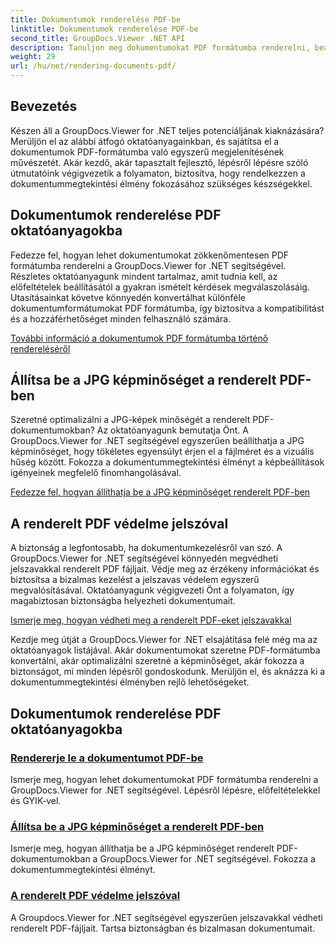```yaml
---
title: Dokumentumok renderelése PDF-be
linktitle: Dokumentumok renderelése PDF-be
second_title: GroupDocs.Viewer .NET API
description: Tanuljon meg dokumentumokat PDF formátumba renderelni, beállítani a JPG képminőséget, és megvédeni a PDF-fájlokat jelszavakkal a GroupDocs.Viewer for .NET oktatóanyagaival.
weight: 29
url: /hu/net/rendering-documents-pdf/
---
```


## Bevezetés

Készen áll a GroupDocs.Viewer for .NET teljes potenciáljának kiaknázására? Merüljön el az alábbi átfogó oktatóanyagainkban, és sajátítsa el a dokumentumok PDF-formátumba való egyszerű megjelenítésének művészetét. Akár kezdő, akár tapasztalt fejlesztő, lépésről lépésre szóló útmutatóink végigvezetik a folyamaton, biztosítva, hogy rendelkezzen a dokumentummegtekintési élmény fokozásához szükséges készségekkel.

## Dokumentumok renderelése PDF oktatóanyagokba

Fedezze fel, hogyan lehet dokumentumokat zökkenőmentesen PDF formátumba renderelni a GroupDocs.Viewer for .NET segítségével. Részletes oktatóanyagunk mindent tartalmaz, amit tudnia kell, az előfeltételek beállításától a gyakran ismételt kérdések megválaszolásáig. Utasításainkat követve könnyedén konvertálhat különféle dokumentumformátumokat PDF formátumba, így biztosítva a kompatibilitást és a hozzáférhetőséget minden felhasználó számára.

[További információ a dokumentumok PDF formátumba történő rendereléséről](./render-to-pdf/)

## Állítsa be a JPG képminőséget a renderelt PDF-ben

Szeretné optimalizálni a JPG-képek minőségét a renderelt PDF-dokumentumokban? Az oktatóanyagunk bemutatja Önt. A GroupDocs.Viewer for .NET segítségével egyszerűen beállíthatja a JPG képminőséget, hogy tökéletes egyensúlyt érjen el a fájlméret és a vizuális hűség között. Fokozza a dokumentummegtekintési élményt a képbeállítások igényeinek megfelelő finomhangolásával.

[Fedezze fel, hogyan állíthatja be a JPG képminőséget renderelt PDF-ben](./adjust-jpg-quality-pdf/)

## A renderelt PDF védelme jelszóval

A biztonság a legfontosabb, ha dokumentumkezelésről van szó. A GroupDocs.Viewer for .NET segítségével könnyedén megvédheti jelszavakkal renderelt PDF fájljait. Védje meg az érzékeny információkat és biztosítsa a bizalmas kezelést a jelszavas védelem egyszerű megvalósításával. Oktatóanyagunk végigvezeti Önt a folyamaton, így magabiztosan biztonságba helyezheti dokumentumait.

[Ismerje meg, hogyan védheti meg a renderelt PDF-eket jelszavakkal](./protect-pdf/)

Kezdje meg útját a GroupDocs.Viewer for .NET elsajátítása felé még ma az oktatóanyagok listájával. Akár dokumentumokat szeretne PDF-formátumba konvertálni, akár optimalizálni szeretné a képminőséget, akár fokozza a biztonságot, mi minden lépésről gondoskodunk. Merüljön el, és aknázza ki a dokumentummegtekintési élményben rejlő lehetőségeket.
## Dokumentumok renderelése PDF oktatóanyagokba
### [Rendererje le a dokumentumot PDF-be](./render-to-pdf/)
Ismerje meg, hogyan lehet dokumentumokat PDF formátumba renderelni a GroupDocs.Viewer for .NET segítségével. Lépésről lépésre, előfeltételekkel és GYIK-vel.
### [Állítsa be a JPG képminőséget a renderelt PDF-ben](./adjust-jpg-quality-pdf/)
Ismerje meg, hogyan állíthatja be a JPG képminőséget renderelt PDF-dokumentumokban a GroupDocs.Viewer for .NET segítségével. Fokozza a dokumentummegtekintési élményt.
### [A renderelt PDF védelme jelszóval](./protect-pdf/)
A Groupdocs.Viewer for .NET segítségével egyszerűen jelszavakkal védheti renderelt PDF-fájljait. Tartsa biztonságban és bizalmasan dokumentumait.